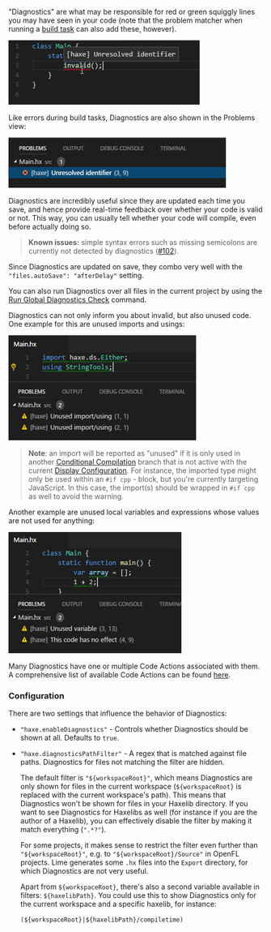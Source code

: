 "Diagnostics" are what may be responsible for red or green squiggly lines you may have seen in your code (note that the problem matcher when running a [build task](/vshaxe/vshaxe/wiki/Build-Tasks) can also add these, however).

![](images/diagnostics/invalid.png)

Like errors during build tasks, Diagnostics are also shown in the Problems view:

![](images/diagnostics/problems.png)

Diagnostics are incredibly useful since they are updated each time you save, and hence provide real-time feedback over whether your code is valid or not. This way, you can usually tell whether your code will compile, even before actually doing so.

>**Known issues:** simple syntax errors such as missing semicolons are currently not detected by diagnostics ([#102](https://github.com/vshaxe/vshaxe/issues/102)).

Since Diagnostics are updated on save, they combo very well with the `"files.autoSave": "afterDelay"` setting.

You can also run Diagnostics over all files in the current project by using the [Run Global Diagnostics Check](/vshaxe/vshaxe/wiki/Commands#haxe-run-global-diagnostics-check) command.

Diagnostics can not only inform you about invalid, but also unused code. One example for this are unused imports and usings:

![](images/diagnostics/unused-import.png)

>**Note**: an import will be reported as "unused" if it is only used in another [Conditional Compilation](https://haxe.org/manual/lf-condition-compilation.html) branch that is not active with the current [Display Configuration](/vshaxe/vshaxe/wiki/Configuration#display-configurations-and-display-server). For instance, the imported type might only be used within an `#if cpp` - block, but you're currently targeting JavaScript. In this case, the import(s) should be wrapped in `#if cpp` as well to avoid the warning.

Another example are unused local variables and expressions whose values are not used for anything:

![](images/diagnostics/no-effect.png)

Many Diagnostics have one or multiple Code Actions associated with them. A comprehensive list of available Code Actions can be found [here](/vshaxe/vshaxe/wiki/Code-Actions).

### Configuration

There are two settings that influence the behavior of Diagnostics:

- `"haxe.enableDiagnostics"` - Controls whether Diagnostics should be shown at all. Defaults to `true`.
- `"haxe.diagnosticsPathFilter"` - A regex that is matched against file paths. Diagnostics for files not matching the filter are hidden.

  The default filter is `"${workspaceRoot}"`, which means Diagnostics are only shown for files in the current workspace (`${workspaceRoot}` is replaced with the current workspace's path). This means that Diagnostics won't be shown for files in your Haxelib directory. If you want to see Diagnostics for Haxelibs as well (for instance if you are the author of a Haxelib), you can effectively disable the filter by making it match everything (`".*?"`).

  For some projects, it makes sense to restrict the filter even further than `"${workspaceRoot}"`, e.g. to `"${workspaceRoot}/Source"` in OpenFL projects. Lime generates some `.hx` files into the `Export` directory, for which Diagnostics are not very useful.

  Apart from `${workspaceRoot}`, there's also a second variable available in filters: `${haxelibPath}`. You could use this to show Diagnostics only for the current workspace and a specific haxelib, for instance:

  ```regex
  (${workspaceRoot}|${haxelibPath}/compiletime)
  ```